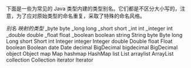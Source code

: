 下面是一些为常见的 Java 类型内建的类型别名。它们都是不区分大小写的，注意，为了应对原始类型的命名重复，采取了特殊的命名风格。

_别名_	         _映射的类型_
_byte	            byte
_long	            long
_short	            short
_int	            int
_integer	        int
_double         	double
_float          	float
_boolean        	boolean
string	            String
byte	            Byte
long	            Long
short	            Short
int	                Integer
integer	            Integer
double	            Double
float	            Float
boolean	            Boolean
date	            Date
decimal	            BigDecimal
bigdecimal	        BigDecimal
object	            Object
map	                Map
hashmap	            HashMap
list	            List
arraylist	        ArrayList
collection	        Collection
iterator	        Iterator

